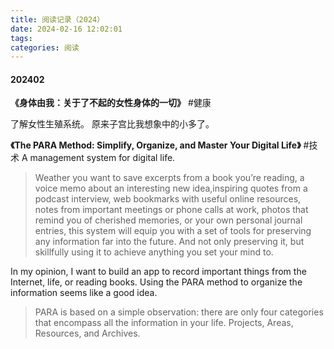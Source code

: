 ```yaml
---
title: 阅读记录（2024）
date: 2024-02-16 12:02:01
tags:
categories: 阅读
---
```


#### 202402

**《身体由我：关于了不起的女性身体的一切》** #健康

了解女性生殖系统。
原来子宫比我想象中的小多了。

**《The PARA Method: Simplify, Organize, and Master Your Digital Life》** #技术
A management system for digital life.

> Weather you want to save excerpts from a book you’re reading, a voice memo about an interesting new idea,inspiring quotes from a podcast interview, web bookmarks with useful online resources, notes from important meetings or phone calls at work, photos that remind you of cherished memories, or your own personal journal entries, this system will equip you with a set of tools for preserving any information far into the future. And not only preserving it, but skillfully using it to achieve anything you set your mind to.

In my opinion, I want to build an app to record important things from the Internet, life, or reading books. Using the PARA method to organize the information seems like a good idea.

> PARA is based on a simple observation: there are only four categories that encompass all the information in your life. Projects, Areas, Resources, and Archives.
